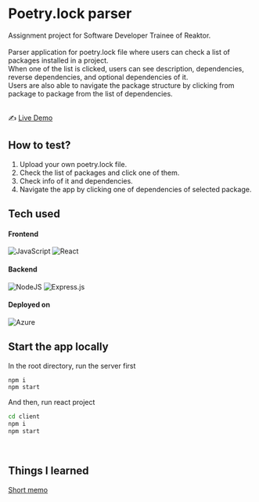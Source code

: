 # Poetry.lock parser
Assignment project for Software Developer Trainee of Reaktor. <br><br>
Parser application for poetry.lock file where users can check a list of packages installed in a project.  <br>
When one of the list is clicked, users can see description, dependencies, reverse dependencies, and optional dependencies of it. <br>
Users are also able to navigate the package structure by clicking from package to package from the list of dependencies. <br><br>

✍️ [Live Demo](https://poetry-lock-parser.azurewebsites.net/)
<br>

## How to test? <br>
1. Upload your own poetry.lock file.
2. Check the list of packages and click one of them.
3. Check info of it and dependencies.
4. Navigate the app by clicking one of dependencies of selected package.<br>

## Tech used
#### Frontend <br> 
![JavaScript](https://img.shields.io/badge/javascript-%23323330.svg?style=for-the-badge&logo=javascript&logoColor=%23F7DF1E)
![React](https://img.shields.io/badge/react-%2320232a.svg?style=for-the-badge&logo=react&logoColor=%2361DAFB) 
#### Backend <br>
![NodeJS](https://img.shields.io/badge/node.js-6DA55F?style=for-the-badge&logo=node.js&logoColor=white) 
![Express.js](https://img.shields.io/badge/express.js-%23404d59.svg?style=for-the-badge&logo=express&logoColor=%2361DAFB) 
#### Deployed on  <br>
![Azure](https://img.shields.io/badge/azure-%230072C6.svg?style=for-the-badge&logo=microsoftazure&logoColor=white)
<br>

## Start the app locally
In the root directory, run the server first
```sh
npm i
npm start
```
And then, run react project
```sh
cd client
npm i
npm start
```
<br>

## Things I learned
[Short memo](https://nice-baron-e9c.notion.site/Reaktor-assignment-project-077b3545b4bc4e34877d17ef65ec1655)
